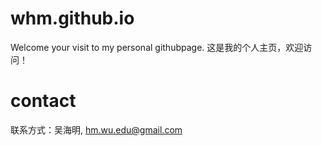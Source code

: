 # whm.github.io

Welcome your visit to my personal githubpage. 这是我的个人主页，欢迎访问！

# contact

联系方式：吴海明, hm.wu.edu@gmail.com
